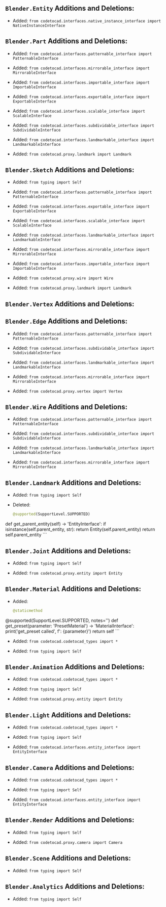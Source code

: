 ## `Blender.Entity` Additions and Deletions:

- Added: `from codetocad.interfaces.native_instance_interface import NativeInstanceInterface`

## `Blender.Part` Additions and Deletions:

- Added: `from codetocad.interfaces.patternable_interface import PatternableInterface`

- Added: `from codetocad.interfaces.mirrorable_interface import MirrorableInterface`

- Added: `from codetocad.interfaces.importable_interface import ImportableInterface`

- Added: `from codetocad.interfaces.exportable_interface import ExportableInterface`

- Added: `from codetocad.interfaces.scalable_interface import ScalableInterface`

- Added: `from codetocad.interfaces.subdividable_interface import SubdividableInterface`

- Added: `from codetocad.interfaces.landmarkable_interface import LandmarkableInterface`

- Added: `from codetocad.proxy.landmark import Landmark`

## `Blender.Sketch` Additions and Deletions:

- Added: `from typing import Self`

- Added: `from codetocad.interfaces.patternable_interface import PatternableInterface`

- Added: `from codetocad.interfaces.exportable_interface import ExportableInterface`

- Added: `from codetocad.interfaces.scalable_interface import ScalableInterface`

- Added: `from codetocad.interfaces.landmarkable_interface import LandmarkableInterface`

- Added: `from codetocad.interfaces.mirrorable_interface import MirrorableInterface`

- Added: `from codetocad.interfaces.importable_interface import ImportableInterface`

- Added: `from codetocad.proxy.wire import Wire`

- Added: `from codetocad.proxy.landmark import Landmark`

## `Blender.Vertex` Additions and Deletions:

## `Blender.Edge` Additions and Deletions:

- Added: `from codetocad.interfaces.patternable_interface import PatternableInterface`

- Added: `from codetocad.interfaces.subdividable_interface import SubdividableInterface`

- Added: `from codetocad.interfaces.landmarkable_interface import LandmarkableInterface`

- Added: `from codetocad.interfaces.mirrorable_interface import MirrorableInterface`

- Added: `from codetocad.proxy.vertex import Vertex`

## `Blender.Wire` Additions and Deletions:

- Added: `from codetocad.interfaces.patternable_interface import PatternableInterface`

- Added: `from codetocad.interfaces.subdividable_interface import SubdividableInterface`

- Added: `from codetocad.interfaces.landmarkable_interface import LandmarkableInterface`

- Added: `from codetocad.interfaces.mirrorable_interface import MirrorableInterface`

## `Blender.Landmark` Additions and Deletions:

- Added: `from typing import Self`


- Deleted:
    ```python
    @supported(SupportLevel.SUPPORTED)
def get_parent_entity(self) -> 'EntityInterface':
    if isinstance(self.parent_entity, str):
        return Entity(self.parent_entity)
    return self.parent_entity
    ```
## `Blender.Joint` Additions and Deletions:

- Added: `from typing import Self`

- Added: `from codetocad.proxy.entity import Entity`

## `Blender.Material` Additions and Deletions:


- Added:
    ```python
    @staticmethod
@supported(SupportLevel.SUPPORTED, notes='')
def get_preset(parameter: 'PresetMaterial') -> 'MaterialInterface':
    print('get_preset called', f': {parameter}')
    return self
    ```
- Added: `from codetocad.codetocad_types import *`

- Added: `from typing import Self`

## `Blender.Animation` Additions and Deletions:

- Added: `from codetocad.codetocad_types import *`

- Added: `from typing import Self`

- Added: `from codetocad.proxy.entity import Entity`

## `Blender.Light` Additions and Deletions:

- Added: `from codetocad.codetocad_types import *`

- Added: `from typing import Self`

- Added: `from codetocad.interfaces.entity_interface import EntityInterface`

## `Blender.Camera` Additions and Deletions:

- Added: `from codetocad.codetocad_types import *`

- Added: `from typing import Self`

- Added: `from codetocad.interfaces.entity_interface import EntityInterface`

## `Blender.Render` Additions and Deletions:

- Added: `from typing import Self`

- Added: `from codetocad.proxy.camera import Camera`

## `Blender.Scene` Additions and Deletions:

- Added: `from typing import Self`

## `Blender.Analytics` Additions and Deletions:

- Added: `from typing import Self`

